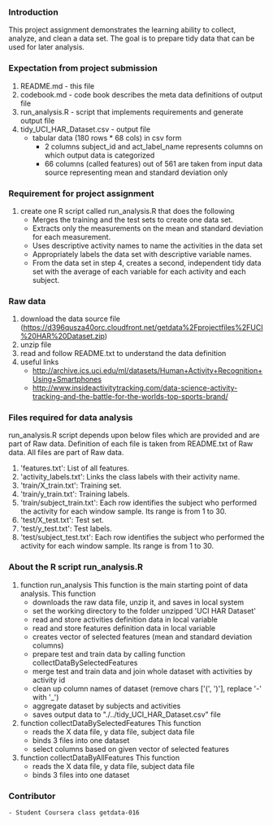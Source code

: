 ### Introduction

This project assignment demonstrates the learning ability to collect, analyze, and clean a data set. The goal is to prepare tidy data that can be used for later analysis.

### Expectation from project submission
1. README.md - this file
2. codebook.md - code book describes the meta data definitions of output file
3. run_analysis.R - script that implements requirements and generate output file
4. tidy_UCI_HAR_Dataset.csv - output file
	- tabular data (180 rows * 68 cols) in csv form
		- 2 columns subject_id and act_label_name represents columns on which output data is categorized
		- 66 columns (called features) out of 561 are taken from input data source representing mean and standard deviation only

### Requirement for project assignment
1. create one R script called run_analysis.R that does the following
	- Merges the training and the test sets to create one data set.
	- Extracts only the measurements on the mean and standard deviation for each measurement. 
	- Uses descriptive activity names to name the activities in the data set
	- Appropriately labels the data set with descriptive variable names. 
	- From the data set in step 4, creates a second, independent tidy data set with the average of each variable for each activity and each subject.

### Raw data
1. download the data source file (https://d396qusza40orc.cloudfront.net/getdata%2Fprojectfiles%2FUCI%20HAR%20Dataset.zip)
2. unzip file
3. read and follow README.txt to understand the data definition
4. useful links
	- http://archive.ics.uci.edu/ml/datasets/Human+Activity+Recognition+Using+Smartphones 
	- http://www.insideactivitytracking.com/data-science-activity-tracking-and-the-battle-for-the-worlds-top-sports-brand/

### Files required for data analysis 
run_analysis.R script depends upon below files which are provided and are part of Raw data. Definition of each file is taken from README.txt of Raw data. All files are part of Raw data.
1. 'features.txt': List of all features.
2. 'activity_labels.txt': Links the class labels with their activity name.
3. 'train/X_train.txt': Training set.
4. 'train/y_train.txt': Training labels.
5. 'train/subject_train.txt': Each row identifies the subject who performed the activity for each window sample. Its range is from 1 to 30.
6. 'test/X_test.txt': Test set.
7. 'test/y_test.txt': Test labels.
8. 'test/subject_test.txt': Each row identifies the subject who performed the activity for each window sample. Its range is from 1 to 30.
			
### About the R script run_analysis.R
1. function run_analysis
This function is the main starting point of data analysis. This function 
	- downloads the raw data file, unzip it, and saves in local system
	- set the working directory to the folder unzipped 'UCI HAR Dataset'
	- read and store activities definition data in local variable
	- read and store features definition data in local variable
	- creates vector of selected features (mean and standard deviation columns)
	- prepare test and train data by calling function collectDataBySelectedFeatures
	- merge test and train data and join whole dataset with activities by activity id
	- clean up column names of dataset (remove chars ['(', ')'], replace '-' with '_')
	- aggregate dataset by subjects and activities
	- saves output data to "./../tidy_UCI_HAR_Dataset.csv" file
2. function collectDataBySelectedFeatures
This function 
	- reads the X data file, y data file, subject data file
	- binds 3 files into one dataset
	- select columns based on given vector of selected features 
3. function collectDataByAllFeatures
This function 
	- reads the X data file, y data file, subject data file
	- binds 3 files into one dataset

### Contributor
	- Student Coursera class getdata-016

